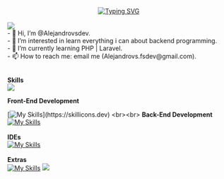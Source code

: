 <div align="center">
<a href="https://git.io/typing-svg"><img src="https://readme-typing-svg.demolab.com?font=Fira+Code&pause=200&color=BA15F7&random=false&width=435&lines=Software+Developer;From+Argentina+%7C+Sgo+del+Estero;PHP+%7C+Javascript" alt="Typing SVG" /></a>
</div>
<br>


<img src="https://user-images.githubusercontent.com/73097560/115834477-dbab4500-a447-11eb-908a-139a6edaec5c.gif">
<br>
- 👋 Hi, I’m @Alejandrovsdev.<br>
- 👀 I’m interested in learn everything i can about backend programming.<br>
- 🌱 I’m currently learning PHP | Laravel.<br>
- 📫 How to reach me: email me (Alejandrovs.fsdev@gmail.com).<br>
<br>

**Skills**<br>
<img src="https://user-images.githubusercontent.com/73097560/115834477-dbab4500-a447-11eb-908a-139a6edaec5c.gif">

**Front-End Development**
<br>

[![My Skills](https://skillicons.dev/icons?i=js,html,css,bootstrap,)](https://skillicons.dev)
<br><br>
**Back-End Development**
<br>
[![My Skills](https://skillicons.dev/icons?i=php,laravel,postman,nodejs,express,mysql,mongodb)](https://skillicons.dev)
<br><br>
**IDEs**
<br>
[![My Skills](https://skillicons.dev/icons?i=idea,vscode)](https://skillicons.dev)
<br><br>
**Extras**
<br>
[![My Skills](https://skillicons.dev/icons?i=discord,git,github,figma)](https://skillicons.dev)
<img src="https://user-images.githubusercontent.com/73097560/115834477-dbab4500-a447-11eb-908a-139a6edaec5c.gif">
<!---
Alejandrovsdev/Alejandrovsdev is a ✨ special ✨ repository because its `README.md` (this file) appears on your GitHub profile.
You can click the Preview link to take a look at your changes.
--->
